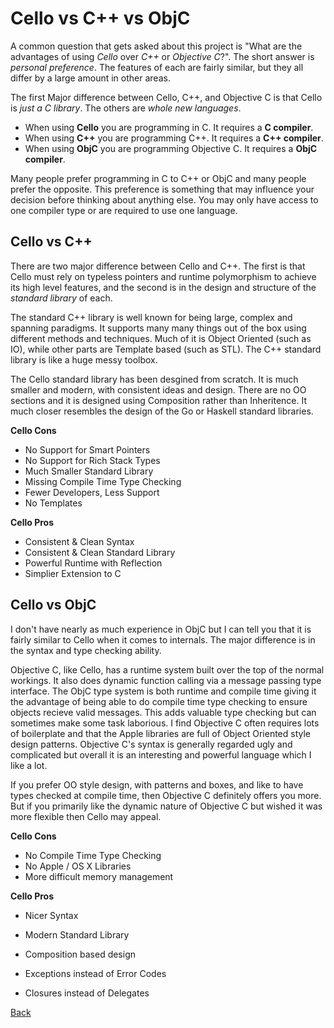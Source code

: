   <div class="row">
  <div class="col-xs-2 col-md-2"></div>
  <div class="col-xs-8 col-md-8">

# Cello vs C++ vs ObjC

A common question that gets asked about this project is "What are the 
advantages of using _Cello_ over _C++_ or _Objective C_?". The short answer is 
_personal preference_. The features of each are fairly similar, but they all 
differ by a large amount in other areas.

The first Major difference between Cello, C++, and Objective C is that Cello is 
_just a C library_. The others are _whole new languages_. 

* When using __Cello__ you are programming in C. It requires a __C compiler__. 
* When using __C++__ you are programming C++. It requires a __C++ compiler__.
* When using __ObjC__ you are programming Objective C. It requires a 
  __ObjC compiler__.

Many people prefer programming in C to C++ or ObjC and many people prefer the 
opposite. This preference is something that may influence your decision before 
thinking about anything else. You may only have access to one compiler type or 
are required to use one language.


## Cello vs C++

There are two major difference between Cello and C++. The first is that Cello 
must rely on typeless pointers and runtime polymorphism to achieve its high 
level features, and the second is in the design and structure of the _standard 
library_ of each.

The standard C++ library is well known for being large, complex and spanning 
paradigms. It supports many many things out of the box using different methods 
and techniques. Much of it is Object Oriented (such as IO), while other parts 
are Template based (such as STL). The C++ standard library is like a huge messy 
toolbox.

The Cello standard library has been desgined from scratch. It is much smaller 
and modern, with consistent ideas and design. There are no OO sections and it 
is designed using Composition rather than Inheritence. It much closer resembles 
the design of the Go or Haskell standard libraries.

__Cello Cons__

* No Support for Smart Pointers
* No Support for Rich Stack Types
* Much Smaller Standard Library
* Missing Compile Time Type Checking
* Fewer Developers, Less Support
* No Templates

__Cello Pros__

* Consistent & Clean Syntax
* Consistent & Clean Standard Library
* Powerful Runtime with Reflection
* Simplier Extension to C


## Cello vs ObjC

I don't have nearly as much experience in ObjC but I can tell you that it is 
fairly similar to Cello when it comes to internals. The major difference is in 
the syntax and type checking ability.

Objective C, like Cello, has a runtime system built over the top of the normal 
workings. It also does dynamic function calling via a message passing type 
interface. The ObjC type system is both runtime and compile time giving it the 
advantage of being able to do compile time type checking to ensure objects 
recieve valid messages. This adds valuable type checking but can sometimes make 
some task laborious. I find Objective C often requires lots of boilerplate and 
that the Apple libraries are full of Object Oriented style design patterns. 
Objective C's syntax is generally regarded ugly and complicated but overall it 
is an interesting and powerful language which I like a lot.

If you prefer OO style design, with patterns and boxes, and like to have types 
checked at compile time, then Objective C definitely offers you more. But if 
you primarily like the dynamic nature of Objective C but wished it was more 
flexible then Cello may appeal.

__Cello Cons__

* No Compile Time Type Checking
* No Apple / OS X Libraries
* More difficult memory management

__Cello Pros__

* Nicer Syntax
* Modern Standard Library
* Composition based design
* Exceptions instead of Error Codes
* Closures instead of Delegates


  <p style="text-align:center;">
[Back](/learn)
  </p>

  </div>
  <div class="col-xs-2 col-md-2"></div>
  </div>
